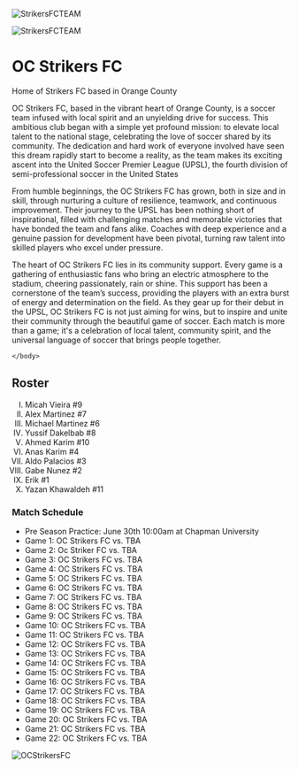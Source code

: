 <html>
<head>
    <title>OC Strikers FC</title>         

![StrikersFCTEAM](https://github.com/1137amartinez/1137amartinez.github.io/assets/173849136/b3db8d78-1578-447f-9caf-4f048ca9253e)

<img src="/Documents/StrikersFCTEAM.jpg" alt="StrikersFCTEAM">

</head>
    <body>
        <h1>OC Strikers FC</h1>
         <p>Home of Strikers FC based in Orange County</p>
    <p>OC Strikers FC, based in the vibrant heart of Orange County, is a soccer team infused with local spirit and an unyielding drive for success.
     This ambitious club began with a simple yet profound mission: to elevate local talent to the national stage, celebrating the love of soccer shared by its community.
      The dedication and hard work of everyone involved have seen this dream rapidly start to become a reality, as the team makes its exciting ascent into the United Soccer Premier League (UPSL), the fourth division of semi-professional soccer in the United States </p>
    <p>From humble beginnings, the OC Strikers FC has grown, both in size and in skill, through nurturing a culture of resilience, teamwork, and continuous improvement. 
        Their journey to the UPSL has been nothing short of inspirational, filled with challenging matches and memorable victories that have bonded the team and fans alike.
         Coaches with deep experience and a genuine passion for development have been pivotal, turning raw talent into skilled players who excel under pressure. </p>  
    <p>The heart of OC Strikers FC lies in its community support. Every game is a gathering of enthusiastic fans who bring an electric atmosphere to the stadium, cheering passionately, rain or shine.
         This support has been a cornerstone of the team’s success, providing the players with an extra burst of energy and determination on the field. 
         As they gear up for their debut in the UPSL, OC Strikers FC is not just aiming for wins, but to inspire and unite their community through the beautiful game of soccer.
          Each match is more than a game; it's a celebration of local talent, community spirit, and the universal language of soccer that brings people together.</p>     

    </body>
</html>

<html>
<head>
    <title>Roster</title>
</head>
<body>

<h2>Roster</h2>

<ol type="I">
    <li>Micah Vieira #9</li>
    <li>Alex Martinez #7</li>
    <li>Michael Martinez  #6</li>
    <li>Yussif Dakelbab #8</li>
    <li>Ahmed Karim #10</li>
    <li>Anas Karim #4</li>
    <li>Aldo Palacios #3</li>
    <li>Gabe Nunez #2</li>
    <li>Erik #1</li>
    <li>Yazan Khawaldeh #11</li>
</ol>
</body>

</html>

<html>
<head>
    <title>Match Schedule</title>
</head>
<body>

<h3>Match Schedule</h3>

<ul class="no bullets">
    <li>Pre Season Practice: June 30th 10:00am at Chapman University</li>
    <li>Game 1: OC Strikers FC vs. TBA </li>
    <li>Game 2: Oc Striker FC vs. TBA</li>
    <li>Game 3: OC Strikers FC vs. TBA</li>
    <li>Game 4: OC Strikers FC vs. TBA</li>
    <li>Game 5: OC Strikers FC vs. TBA</li>
    <li>Game 6: OC Strikers FC vs. TBA</li>
    <li>Game 7: OC Strikers FC vs. TBA</li>
    <li>Game 8: OC Strikers FC vs. TBA</li>
    <li>Game 9: OC Strikers FC vs. TBA</li>
    <li>Game 10: OC Strikers FC vs. TBA</li>
    <li>Game 11: OC Strikers FC vs. TBA</li>
    <li>Game 12: OC Strikers FC vs. TBA</li>
    <li>Game 13: OC Strikers FC vs. TBA</li>
    <li>Game 14: OC Strikers FC vs. TBA</li>
    <li>Game 15: OC Strikers FC vs. TBA</li>
    <li>Game 16: OC Strikers FC vs. TBA</li>
    <li>Game 17: OC Strikers FC vs. TBA</li>
    <li>Game 18: OC Strikers FC vs. TBA</li>
    <li>Game 19: OC Strikers FC vs. TBA</li>
    <li>Game 20: OC Strikers FC vs. TBA</li>
    <li>Game 21: OC Strikers FC vs. TBA</li>
    <li>Game 22: OC Strikers FC vs. TBA</li>
</ul>

</body>
</html>

![OCStrikersFC](https://github.com/1137amartinez/1137amartinez.github.io/assets/173849136/8a11d384-7c10-44d2-afdc-f4a59c675db7)
